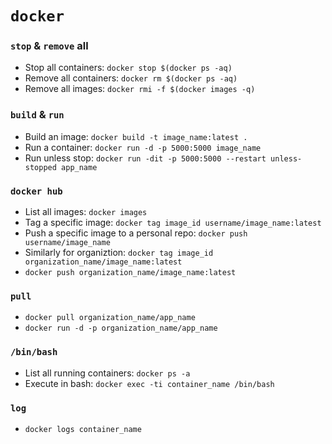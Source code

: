 # `docker`

### `stop` & `remove` all
- Stop all containers: `docker stop $(docker ps -aq)`
- Remove all containers: `docker rm $(docker ps -aq)`
- Remove all images: `docker rmi -f $(docker images -q)`

### `build` & `run`
- Build an image: `docker build -t image_name:latest .` 
- Run a container: `docker run -d -p 5000:5000 image_name`
- Run unless stop: `docker run -dit -p 5000:5000 --restart unless-stopped app_name`

### `docker hub`
- List all images: `docker images`
- Tag a specific image: `docker tag image_id username/image_name:latest`
- Push a specific image to a personal repo: `docker push username/image_name`
- Similarly for organiztion: `docker tag image_id organization_name/image_name:latest`
- `docker push organization_name/image_name:latest`

### `pull`
- `docker pull organization_name/app_name`
- `docker run -d -p organization_name/app_name`

### `/bin/bash`
- List all running containers: `docker ps -a`
- Execute in bash: `docker exec -ti container_name /bin/bash`

### `log`
- `docker logs container_name`
